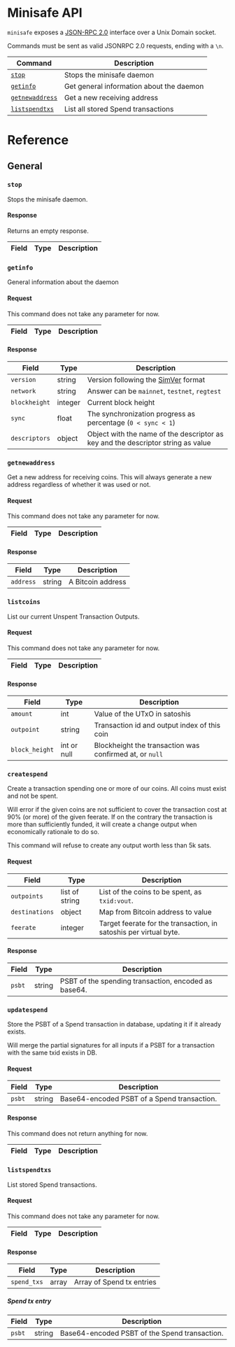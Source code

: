 # Minisafe API

`minisafe` exposes a [JSON-RPC 2.0](https://www.jsonrpc.org/specification)
interface over a Unix Domain socket.

Commands must be sent as valid JSONRPC 2.0 requests, ending with a `\n`.

| Command                                                     | Description                                          |
| ----------------------------------------------------------- | ---------------------------------------------------- |
| [`stop`](#stop)                                             | Stops the minisafe daemon                            |
| [`getinfo`](#getinfo)                                       | Get general information about the daemon             |
| [`getnewaddress`](#getnewaddress)                           | Get a new receiving address                          |
| [`listspendtxs`](#listspendtxs)                             | List all stored Spend transactions                   |

# Reference

## General

### `stop`

Stops the minisafe daemon.

#### Response

Returns an empty response.

| Field         | Type   | Description |
| ------------- | ------ | ----------- |

### `getinfo`

General information about the daemon

#### Request

This command does not take any parameter for now.

| Field         | Type              | Description                                                 |
| ------------- | ----------------- | ----------------------------------------------------------- |

#### Response

| Field                | Type    | Description                                                                                  |
| -------------------- | ------- | -------------------------------------------------------------------------------------------- |
| `version`            | string  | Version following the [SimVer](http://www.simver.org/) format                                |
| `network`            | string  | Answer can be `mainnet`, `testnet`, `regtest`                                                |
| `blockheight`        | integer | Current block height                                                                         |
| `sync`               | float   | The synchronization progress as percentage (`0 < sync < 1`)                                  |
| `descriptors`        | object  | Object with the name of the descriptor as key and the descriptor string as value             |

### `getnewaddress`

Get a new address for receiving coins. This will always generate a new address regardless of whether
it was used or not.

#### Request

This command does not take any parameter for now.

| Field         | Type              | Description                                                 |
| ------------- | ----------------- | ----------------------------------------------------------- |

#### Response

| Field         | Type   | Description        |
| ------------- | ------ | ------------------ |
| `address`     | string | A Bitcoin address  |


### `listcoins`

List our current Unspent Transaction Outputs.

#### Request

This command does not take any parameter for now.

| Field         | Type              | Description                                                 |
| ------------- | ----------------- | ----------------------------------------------------------- |

#### Response

| Field          | Type          | Description                                                      |
| -------------- | ------------- | ---------------------------------------------------------------- |
| `amount`       | int           | Value of the UTxO in satoshis                                    |
| `outpoint`     | string        | Transaction id and output index of this coin                     |
| `block_height` | int or null   | Blockheight the transaction was confirmed at, or `null`          |


### `createspend`

Create a transaction spending one or more of our coins. All coins must exist and not be spent.

Will error if the given coins are not sufficient to cover the transaction cost at 90% (or more) of
the given feerate. If on the contrary the transaction is more than sufficiently funded, it will
create a change output when economically rationale to do so.

This command will refuse to create any output worth less than 5k sats.

#### Request

| Field          | Type              | Description                                                       |
| -------------- | ----------------- | ----------------------------------------------------------------- |
| `outpoints`    | list of string    | List of the coins to be spent, as `txid:vout`.                    |
| `destinations` | object            | Map from Bitcoin address to value                                 |
| `feerate`      | integer           | Target feerate for the transaction, in satoshis per virtual byte. |

#### Response

| Field          | Type      | Description                                          |
| -------------- | --------- | ---------------------------------------------------- |
| `psbt`         | string    | PSBT of the spending transaction, encoded as base64. |


### `updatespend`

Store the PSBT of a Spend transaction in database, updating it if it already exists.

Will merge the partial signatures for all inputs if a PSBT for a transaction with the same txid
exists in DB.

#### Request

| Field     | Type   | Description                                 |
| --------- | ------ | ------------------------------------------- |
| `psbt`    | string | Base64-encoded PSBT of a Spend transaction. |

#### Response

This command does not return anything for now.

| Field          | Type      | Description                                          |
| -------------- | --------- | ---------------------------------------------------- |


### `listspendtxs`

List stored Spend transactions.

#### Request

This command does not take any parameter for now.

| Field         | Type              | Description                                                 |
| ------------- | ----------------- | ----------------------------------------------------------- |

#### Response

| Field          | Type          | Description                                                      |
| -------------- | ------------- | ---------------------------------------------------------------- |
| `spend_txs`    | array         | Array of Spend tx entries                                        |

##### Spend tx entry

| Field         | Type              | Description                                                 |
| ------------- | ----------------- | ----------------------------------------------------------- |
| `psbt`        | string            | Base64-encoded PSBT of the Spend transaction.               |
